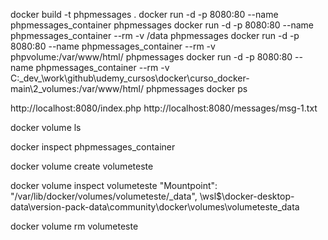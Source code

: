 docker build -t phpmessages .
docker run -d -p 8080:80 --name  phpmessages_container phpmessages
docker run -d -p 8080:80 --name phpmessages_container --rm -v /data phpmessages
docker run -d -p 8080:80 --name phpmessages_container --rm -v phpvolume:/var/www/html/ phpmessages
docker run -d -p 8080:80 --name phpmessages_container --rm -v C:\_dev_\work\github\udemy_cursos\docker\curso_docker-main\2_volumes:/var/www/html/ phpmessages
docker ps 

http://localhost:8080/index.php
http://localhost:8080/messages/msg-1.txt


docker volume ls

docker inspect phpmessages_container

docker volume create volumeteste

docker volume inspect volumeteste
"Mountpoint": "/var/lib/docker/volumes/volumeteste/_data",
\\wsl$\docker-desktop-data\version-pack-data\community\docker\volumes\volumeteste\_data

docker volume rm volumeteste